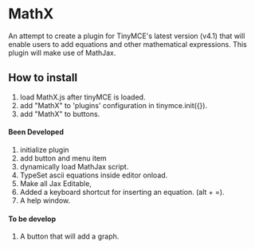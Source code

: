 # MathX
An attempt to create a plugin for TinyMCE's latest version (v4.1) that will enable users to add equations and other mathematical expressions.
This plugin will make use of MathJax.

## How to install
1. load MathX.js after tinyMCE is loaded.
2. add "MathX" to 'plugins' configuration in tinymce.init({}).
3. add "MathX" to buttons.


#### Been Developed
1. initialize plugin
2. add button and menu item
3. dynamically load MathJax script.
5. TypeSet ascii equations inside editor onload.
6. Make all Jax Editable,
7. Added a keyboard shortcut for inserting an equation. (alt + =).
8. A help window.

#### To be develop
1. A button that will add a graph.